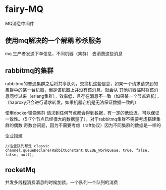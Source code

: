 # fairy-MQ
MQ消息中间件


## 使用mq解决的一个解耦 秒杀服务
mq 生产者发送下单信息，不同机器（集群） 去消费这些消息

## rabbitmq的集群
rabbitmq的普通集群之后将共享队列，交换机这些信息，如果一个请求请求到的集群中的某一台机器，但是该机器上并没有该消息，就会从
其他机器临时将该消息同步过来（erlang集群），效率低，且存在消息不一致（如果某一个节点宕机），（haproxy只会进行请求转发，如果机器宕机是无法保证数据一致的）


使用docker镜像集群
请求到任何节点都会得到数据，有一定的低延迟，可以保证一致性。（5-7个节点已经很大的数据量了），对于rabbitmq集群不需要考虑搭建集群的偶数
奇数台问题，因为不需要考虑（raft协议）因为不同集群的数据是一样的

企业搭建

`//这些队列都是 classic
channel.queueDeclare(RabbitConstant.QUEUE_WorkQueue, true, false, false, null);
`


## rocketMq
并发多线程消费消息的时候加锁，一个队列一个队列的消费